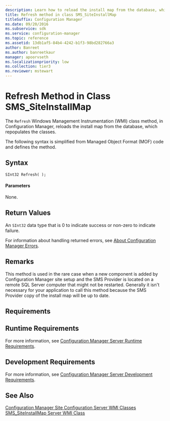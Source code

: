 ```yaml
---
description: Learn how to reload the install map from the database, which repopulates the classes using Refresh class method.
title: Refresh method in class SMS_SiteInstallMap
titleSuffix: Configuration Manager
ms.date: 09/20/2016
ms.subservice: sdk
ms.service: configuration-manager
ms.topic: reference
ms.assetid: 13db1af5-84b4-4242-b1f3-98bd282766a3
author: Banreet
ms.author: banreetkaur
manager: apoorvseth
ms.localizationpriority: low
ms.collection: tier3
ms.reviewer: mstewart
---
```

# Refresh Method in Class SMS_SiteInstallMap
The `Refresh` Windows Management Instrumentation (WMI) class method, in Configuration Manager, reloads the install map from the database, which repopulates the classes.

 The following syntax is simplified from Managed Object Format (MOF) code and defines the method.

## Syntax

```
SInt32 Refresh( );
```

#### Parameters
 None.

## Return Values
 An `SInt32` data type that is 0 to indicate success or non-zero to indicate failure.

 For information about handling returned errors, see [About Configuration Manager Errors](../../../../../develop/core/understand/about-configuration-manager-errors.md).

## Remarks
 This method is used in the rare case when a new component is added by Configuration Manager site setup and the SMS Provider is located on a remote SQL Server computer that might not be restarted. Generally it isn't necessary for your application to call this method because the SMS Provider copy of the install map will be up to date.

## Requirements

## Runtime Requirements
 For more information, see [Configuration Manager Server Runtime Requirements](../../../../../develop/core/reqs/server-runtime-requirements.md).

## Development Requirements
 For more information, see [Configuration Manager Server Development Requirements](../../../../../develop/core/reqs/server-development-requirements.md).

## See Also
 [Configuration Manager Site Configuration Server WMI Classes](../../../../../develop/reference/core/servers/configure/site-configuration-server-wmi-classes.md)
 [SMS_SiteInstallMap Server WMI Class](../../../../../develop/reference/core/servers/configure/sms_siteinstallmap-server-wmi-class.md)
